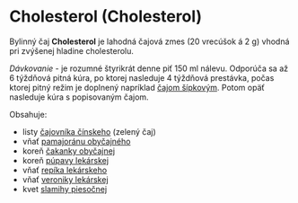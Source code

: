 Cholesterol (Cholesterol)
=========================

Bylinný čaj **Cholesterol** je lahodná čajová zmes (20 vrecúšok á 2 g) vhodná
pri zvýšenej hladine cholesterolu.

*Dávkovanie* - je rozumné štyrikrát denne piť 150 ml nálevu. Odporúča sa až 6
týždňová pitná kúra, po ktorej nasleduje 4 týždňová prestávka, počas ktorej
pitný režim je doplnený napríklad [čajom
šípkovým](/sip/#p/sipkovy-caj). Potom opäť nasleduje kúra s
popisovaným čajom.

Obsahuje:

* listy [čajovníka čínskeho](/sip/#p/cajovnik-cinsky) (zelený čaj)
* vňať [pamajoránu obyčajného](/sip/bylinky/pamajoran-obycajny)
* koreň [čakanky obyčajnej](/sip/bylinky/cakanka-obycajna)
* koreň [púpavy lekárskej](/sip/bylinky/pupava-lekarska)
* vňať [repíka lekárskeho](/sip/#p/repik-lekarsky)
* vňať [veroniky lekárskej](/sip/bylinky/veronika-lekarska)
* kvet [slamihy piesočnej](/sip/bylinky/slamiha-piesocna)
